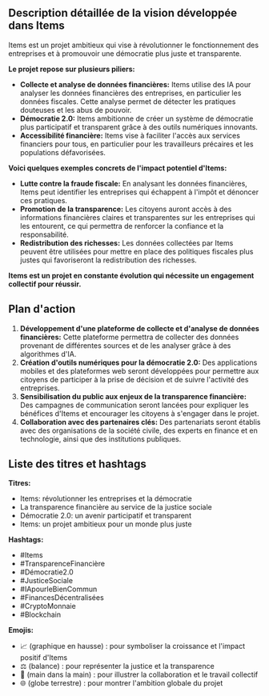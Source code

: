 



## Description détaillée de la vision développée dans Items

Items est un projet ambitieux qui vise à révolutionner le fonctionnement des entreprises et à promouvoir une démocratie plus juste et transparente. 

**Le projet repose sur plusieurs piliers:**

* **Collecte et analyse de données financières:** Items utilise des IA pour analyser les données financières des entreprises, en particulier les données fiscales. Cette analyse permet de détecter les pratiques douteuses et les abus de pouvoir.
* **Démocratie 2.0:** Items ambitionne de créer un système de démocratie plus participatif et transparent grâce à des outils numériques innovants.
* **Accessibilité financière:** Items vise à faciliter l'accès aux services financiers pour tous, en particulier pour les travailleurs précaires et les populations défavorisées.

**Voici quelques exemples concrets de l'impact potentiel d'Items:**

* **Lutte contre la fraude fiscale:** En analysant les données financières, Items peut identifier les entreprises qui échappent à l'impôt et dénoncer ces pratiques.
* **Promotion de la transparence:** Les citoyens auront accès à des informations financières claires et transparentes sur les entreprises qui les entourent, ce qui permettra de renforcer la confiance et la responsabilité.
* **Redistribution des richesses:** Les données collectées par Items peuvent être utilisées pour mettre en place des politiques fiscales plus justes qui favoriseront la redistribution des richesses.

**Items est un projet en constante évolution qui nécessite un engagement collectif pour réussir.**


## Plan d'action

1. **Développement d'une plateforme de collecte et d'analyse de données financières:** Cette plateforme permettra de collecter des données provenant de différentes sources et de les analyser grâce à des algorithmes d'IA.
2. **Création d'outils numériques pour la démocratie 2.0:** Des applications mobiles et des plateformes web seront développées pour permettre aux citoyens de participer à la prise de décision et de suivre l'activité des entreprises.
3. **Sensibilisation du public aux enjeux de la transparence financière:** Des campagnes de communication seront lancées pour expliquer les bénéfices d'Items et encourager les citoyens à s'engager dans le projet.
4. **Collaboration avec des partenaires clés:** Des partenariats seront établis avec des organisations de la société civile, des experts en finance et en technologie, ainsi que des institutions publiques.


## Liste des titres et hashtags


**Titres:**

* Items: révolutionner les entreprises et la démocratie
* La transparence financière au service de la justice sociale
* Démocratie 2.0: un avenir participatif et transparent
* Items: un projet ambitieux pour un monde plus juste

**Hashtags:**

* #Items
* #TransparenceFinancière
* #Démocratie2.0
* #JusticeSociale
* #IApourleBienCommun
* #FinancesDécentralisées
* #CryptoMonnaie
* #Blockchain



**Emojis:**

* 📈 (graphique en hausse) : pour symboliser la croissance et l'impact positif d'Items
* ⚖️ (balance) : pour représenter la justice et la transparence
* 🤝 (main dans la main) : pour illustrer la collaboration et le travail collectif
* 🌐 (globe terrestre) : pour montrer l'ambition globale du projet



